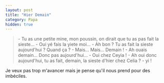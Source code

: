 ```yaml
---
layout: post
title: "Hier Demain"
category: Papa
hidden: true
---
```


> \- Tu as une petite mine, mon poussin, on dirait que tu as pas fait la sieste…
> \- Oui yé fais la yiete moi…
> \- Ah bon ? Tu as fait la sieste aujourd'hui ? Quand ça ?
> \- Mais… Mais… Demain !
> \- Ah ouais demain… Donc pas aujourd'hui…
> \- Oui chez Ceyia !
> \- Ah oui donc aujourd'hui, tu as fait, demain, la sieste d'hier chez Celia ?
> \- yi !

Je veux pas trop m'avancer mais je pense qu'il nous prend pour des imbéciles.

